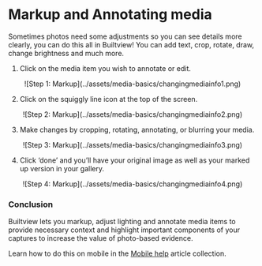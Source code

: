 # Markup and Annotating media

Sometimes photos need some adjustments so you can see details more clearly, you can do this all in Builtview! You can add text, crop, rotate, draw, change brightness and much more.

1)	Click on the media item you wish to annotate or edit.

<center>
![Step 1: Markup](../assets/media-basics/changingmediainfo1.png)
</center>

2)	Click on the squiggly line icon at the top of the screen.

<center>
![Step 2: Markup](../assets/media-basics/changingmediainfo2.png)
</center>

3)	Make changes by cropping, rotating, annotating, or blurring your media.

<center>
![Step 3: Markup](../assets/media-basics/changingmediainfo3.png)
</center>

4)	Click ‘done’ and you’ll have your original image as well as your marked up version in your gallery.

<center>
![Step 4: Markup](../assets/media-basics/changingmediainfo4.png)
</center>

### Conclusion

Builtview lets you markup, adjust lighting and annotate media items to provide necessary context and highlight important components of your captures to increase the value of photo-based evidence.

Learn how to do this on mobile in the [Mobile help](https://support.builtview.com/mobile-help/markup/) article collection.